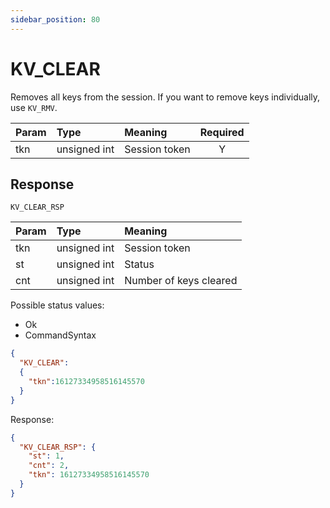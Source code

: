 ```yaml
---
sidebar_position: 80
---
```


# KV_CLEAR
Removes all keys from the session. If you want to remove keys individually, use `KV_RMV`.


|Param|Type|Meaning|Required|
|:---|:---|:---|:---:|
|tkn|unsigned int|Session token|Y|


## Response

`KV_CLEAR_RSP`


|Param|Type|Meaning|
|:---|:---|:---|
|tkn|unsigned int|Session token|
|st|unsigned int|Status|
|cnt|unsigned int|Number of keys cleared|


Possible status values:

- Ok
- CommandSyntax



```json
{
  "KV_CLEAR":
  {
    "tkn":16127334958516145570
  }
}
```

Response:

```json title="Cleared session which contained two keys"
{
  "KV_CLEAR_RSP": {
    "st": 1,
    "cnt": 2,
    "tkn": 16127334958516145570
  }
}
```
